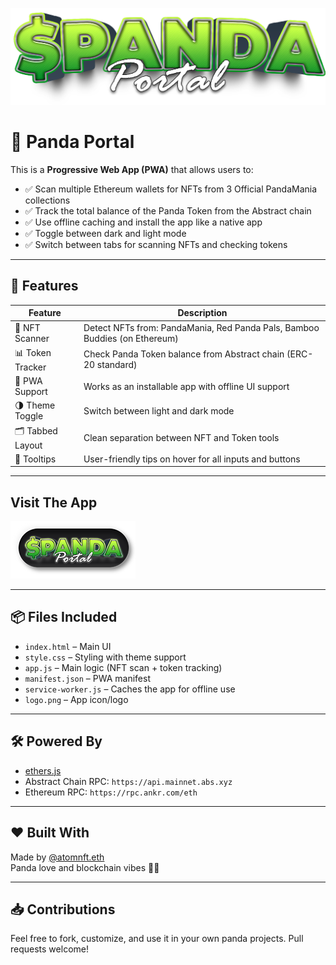 ![Header](Images/mainheader.png)

# 🐼 Panda Portal

This is a **Progressive Web App (PWA)** that allows users to:

- ✅ Scan multiple Ethereum wallets for NFTs from 3 Official PandaMania collections
- ✅ Track the total balance of the Panda Token from the Abstract chain
- ✅ Use offline caching and install the app like a native app
- ✅ Toggle between dark and light mode
- ✅ Switch between tabs for scanning NFTs and checking tokens

---

## 🚀 Features

| Feature                | Description                                                                 |
|------------------------|-----------------------------------------------------------------------------|
| 🧾 NFT Scanner         | Detect NFTs from: PandaMania, Red Panda Pals, Bamboo Buddies (on Ethereum) |
| 📊 Token Tracker       | Check Panda Token balance from Abstract chain (ERC-20 standard)             |
| 📱 PWA Support         | Works as an installable app with offline UI support                         |
| 🌗 Theme Toggle        | Switch between light and dark mode                                          |
| 🗂️ Tabbed Layout       | Clean separation between NFT and Token tools                                |
| 🧠 Tooltips            | User-friendly tips on hover for all inputs and buttons                      |

---

## Visit The App

[![](https://github.com/ATOMNFT/Panda-Portal/blob/main/Images/panda-portal-link.png)](https://atomnft.github.io/Panda-Portal/)

---

## 📦 Files Included

- `index.html` – Main UI
- `style.css` – Styling with theme support
- `app.js` – Main logic (NFT scan + token tracking)
- `manifest.json` – PWA manifest
- `service-worker.js` – Caches the app for offline use
- `logo.png` – App icon/logo

---

## 🛠️ Powered By

- [ethers.js](https://docs.ethers.org/)
- Abstract Chain RPC: `https://api.mainnet.abs.xyz`
- Ethereum RPC: `https://rpc.ankr.com/eth`

---

## ❤️ Built With

Made by [@atomnft.eth](https://github.com/ATOMNFT)  
Panda love and blockchain vibes 🐼💖

---

## 📥 Contributions

Feel free to fork, customize, and use it in your own panda projects. Pull requests welcome!
